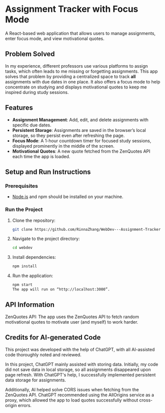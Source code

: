 # Assignment Tracker with Focus Mode

A React-based web application that allows users to manage assignments, enter focus mode, and view motivational quotes.

## Problem Solved
In my experience, different professors use various platforms to assign tasks, which often leads to me missing or forgetting assignments. This app solves that problem by providing a centralized space to track **all** assignments with due dates in one place. It also offers a focus mode to help concentrate on studying and displays motivational quotes to keep me inspired during study sessions.

## Features
- **Assignment Management**: Add, edit, and delete assignments with specific due dates.
- **Persistent Storage**: Assignments are saved in the browser’s local storage, so they persist even after refreshing the page.
- **Focus Mode**: A 1-hour countdown timer for focused study sessions, displayed prominently in the middle of the screen.
- **Motivational Quotes**: A new quote fetched from the ZenQuotes API each time the app is loaded.

## Setup and Run Instructions

### Prerequisites
- [Node.js](https://nodejs.org) and npm should be installed on your machine.

### Run the Project

1. Clone the repository:
   ```bash
   git clone https://github.com/RinnaZhang/WebDev---Assignment-Tracker-with-Focus-Mode

2. Navigate to the project directory:
   ```bash
   cd webdev

3. Install dependencies:
   ```bash
   npm install

2. Run the application:
   ```bash
   npm start
   The app will run on “http://localhost:3000”.

## API Information
ZenQuotes API: The app uses the ZenQuotes API to fetch random motivational quotes to motivate user (and myself) to work harder. 

## Credits for AI-generated Code
This project was developed with the help of ChatGPT, with all AI-assisted code thoroughly noted and reviewed.

In this project, ChatGPT mainly assisted with storing data. Initially, my code did not save data in local storage, so all assignments disappeared upon page refresh. With ChatGPT's help, I successfully implemented persistent data storage for assignments.

Additionally, AI helped solve CORS issues when fetching from the ZenQuotes API. ChatGPT recommended using the AllOrigins service as a proxy, which allowed the app to load quotes successfully without cross-origin errors.
